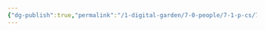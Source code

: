 ```yaml
---
{"dg-publish":true,"permalink":"/1-digital-garden/7-0-people/7-1-p-cs/7-1-2-charlie-s-character/","tags":["#hufflepuff","#student","#person"]}
---
```



